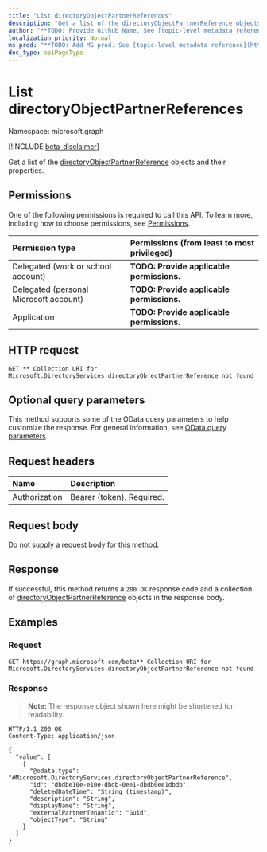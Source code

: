 ```yaml
---
title: "List directoryObjectPartnerReferences"
description: "Get a list of the directoryObjectPartnerReference objects and their properties."
author: "**TODO: Provide Github Name. See [topic-level metadata reference](https://msgo.azurewebsites.net/add/document/guidelines/metadata.html#topic-level-metadata)**"
localization_priority: Normal
ms.prod: "**TODO: Add MS prod. See [topic-level metadata reference](https://msgo.azurewebsites.net/add/document/guidelines/metadata.html#topic-level-metadata)**"
doc_type: apiPageType
---
```


# List directoryObjectPartnerReferences
Namespace: microsoft.graph

[!INCLUDE [beta-disclaimer](../../includes/beta-disclaimer.md)]

Get a list of the [directoryObjectPartnerReference](../resources/directoryobjectpartnerreference.md) objects and their properties.

## Permissions
One of the following permissions is required to call this API. To learn more, including how to choose permissions, see [Permissions](/graph/permissions-reference).

|Permission type|Permissions (from least to most privileged)|
|:---|:---|
|Delegated (work or school account)|**TODO: Provide applicable permissions.**|
|Delegated (personal Microsoft account)|**TODO: Provide applicable permissions.**|
|Application|**TODO: Provide applicable permissions.**|

## HTTP request

<!-- {
  "blockType": "ignored"
}
-->
``` http
GET ** Collection URI for Microsoft.DirectoryServices.directoryObjectPartnerReference not found
```

## Optional query parameters
This method supports some of the OData query parameters to help customize the response. For general information, see [OData query parameters](/graph/query-parameters).

## Request headers
|Name|Description|
|:---|:---|
|Authorization|Bearer {token}. Required.|

## Request body
Do not supply a request body for this method.

## Response

If successful, this method returns a `200 OK` response code and a collection of [directoryObjectPartnerReference](../resources/directoryobjectpartnerreference.md) objects in the response body.

## Examples

### Request
<!-- {
  "blockType": "request",
  "name": "list_directoryobjectpartnerreference"
}
-->
``` http
GET https://graph.microsoft.com/beta** Collection URI for Microsoft.DirectoryServices.directoryObjectPartnerReference not found
```


### Response
>**Note:** The response object shown here might be shortened for readability.
<!-- {
  "blockType": "response",
  "truncated": true,
  "@odata.type": "Collection(Microsoft.DirectoryServices.directoryObjectPartnerReference)"
}
-->
``` http
HTTP/1.1 200 OK
Content-Type: application/json

{
  "value": [
    {
      "@odata.type": "#Microsoft.DirectoryServices.directoryObjectPartnerReference",
      "id": "dbdbe10e-e10e-dbdb-0ee1-dbdb0ee1dbdb",
      "deletedDateTime": "String (timestamp)",
      "description": "String",
      "displayName": "String",
      "externalPartnerTenantId": "Guid",
      "objectType": "String"
    }
  ]
}
```

